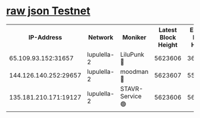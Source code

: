 [raw json Testnet](https://rpc-check.jaclalt.stavr.tech/jaclalt/rpc-jaclalt-result.json)
=

<table><tr><th>IP-Address</th><th>Network</th><th>Moniker</th><th>Latest Block Height</th><th>Earliest Block Height</th><th>Catching Up</th><th>Tx Index</th><th>Voting Power</th><th>Scan Time</th></tr><tr><td>65.109.93.152:31657</td><td>lupulella-2</td><td>LiluPunk 🔴</td><td>5623606</td><td>3688866</td><td>False</td><td>on</td><td>685033</td><td>2023-12-08T10:34:15.432176053UTC</td></tr><tr><td>144.126.140.252:29657</td><td>lupulella-2</td><td>moodman 🔴</td><td>5623607</td><td>5523607</td><td>False</td><td>off</td><td>769094</td><td>2023-12-08T10:34:22.284451587UTC</td></tr><tr><td>135.181.210.171:19127</td><td>lupulella-2</td><td>STAVR-Service 🟢</td><td>5623606</td><td>5621101</td><td>False</td><td>on</td><td>0</td><td>2023-12-08T10:34:15.083157442UTC</td></tr></table>

